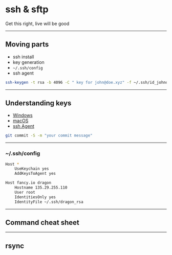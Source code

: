 # ssh & sftp

Get this right, live will be good

---

## Moving parts

- ssh install
- key generation
- `~/.ssh/config`
- ssh agent

```bash
ssh-keygen -t rsa -b 4096 -C " key for john@doe.xyz" -f ~/.ssh/id_johndoe
```

---

## Understanding keys

- [Windows](https://docs.microsoft.com/en-us/windows-server/administration/openssh/openssh_keymanagement)
- [macOS](https://rderik.com/blog/understanding-ssh-keys-and-using-keychain-to-manage-passphrase-on-macos/)
- [ssh Agent](https://www.ssh.com/academy/ssh/agent)

```bash
git commit -S -m "your commit message"
```

---

### ~/.ssh/config

```bash
Host *
    UseKeychain yes
    AddKeysToAgent yes

Host fancy.io dragon
    Hostname 135.29.255.110
    User root
    IdentitiesOnly yes
    IdentityFile ~/.ssh/dragon_rsa
```

---

## Command cheat sheet

---

## rsync
